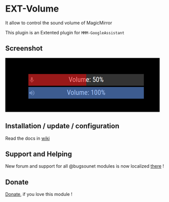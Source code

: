 # EXT-Volume

It allow to control the sound volume of MagicMirror

This plugin is an Extented plugin for `MMM-GoogleAssistant`

## Screenshot
![](https://raw.githubusercontent.com/bugsounet/EXT-Volume/dev/resources/screenshot.png)


## Installation / update / configuration

Read the docs in [wiki](https://wiki.bugsounet.fr/EXT-Volume)

## Support and Helping
New forum and support for all @bugsounet modules is now localized [there](https://forum.bugsounet.fr) !
 
## Donate
 [Donate](https://www.paypal.com/cgi-bin/webscr?cmd=_s-xclick&hosted_button_id=TTHRH94Y4KL36&source=url), if you love this module !
